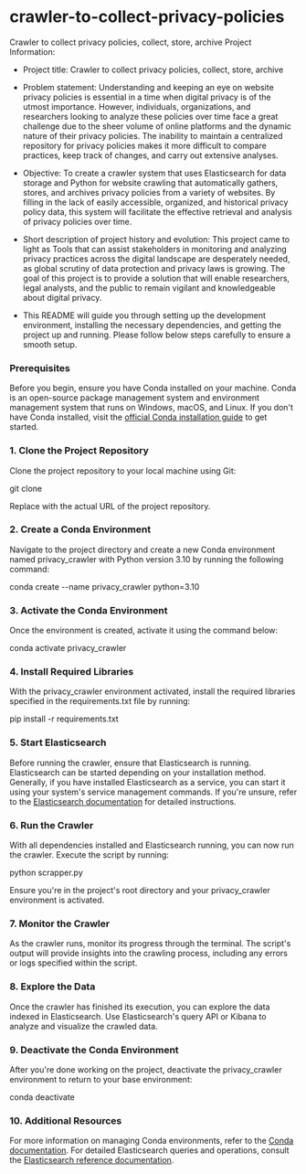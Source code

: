 # crawler-to-collect-privacy-policies
Crawler to collect privacy policies, collect, store, archive
  Project Information:

-	Project title: Crawler to collect privacy policies, collect, store, archive

-	Problem statement: Understanding and keeping an eye on website privacy policies is essential in a time when digital privacy is of the utmost importance. However, individuals, organizations, and researchers looking to analyze these policies over time face a great challenge due to the sheer volume of online platforms and the dynamic nature of their privacy policies. The inability to maintain a centralized repository for privacy policies makes it more difficult to compare practices, keep track of changes, and carry out extensive analyses.

-	Objective: To create a crawler system that uses Elasticsearch for data storage and Python for website crawling that automatically gathers, stores, and archives privacy policies from a variety of websites. By filling in the lack of easily accessible, organized, and historical privacy policy data, this system will facilitate the effective retrieval and analysis of privacy policies over time.

-	Short description of project history and evolution: This project came to light as Tools that can assist stakeholders in monitoring and analyzing privacy practices across the digital landscape are desperately needed, as global scrutiny of data protection and privacy laws is growing. The goal of this project is to provide a solution that will enable researchers, legal analysts, and the public to remain vigilant and knowledgeable about digital privacy.
  
-	This README will guide you through setting up the development environment, installing the necessary dependencies, and getting the project up and running. Please follow below steps carefully to ensure a smooth setup.

### Prerequisites

Before you begin, ensure you have Conda installed on your machine. Conda is an open-source package management system and environment management system that runs on Windows, macOS, and Linux. If you don't have Conda installed, visit the [official Conda installation guide](https://docs.conda.io/projects/conda/en/latest/user-guide/install/index.html) to get started.

### 1. Clone the Project Repository

Clone the project repository to your local machine using Git:

git clone <repository-url>

Replace <repository-url> with the actual URL of the project repository.

### 2. Create a Conda Environment

Navigate to the project directory and create a new Conda environment named privacy_crawler with Python version 3.10 by running the following command:

conda create --name privacy_crawler python=3.10

### 3. Activate the Conda Environment

Once the environment is created, activate it using the command below:

conda activate privacy_crawler

### 4. Install Required Libraries

With the privacy_crawler environment activated, install the required libraries specified in the requirements.txt file by running:

pip install -r requirements.txt

### 5. Start Elasticsearch

Before running the crawler, ensure that Elasticsearch is running. Elasticsearch can be started depending on your installation method. Generally, if you have installed Elasticsearch as a service, you can start it using your system's service management commands. If you're unsure, refer to the [Elasticsearch documentation](https://www.elastic.co/guide/en/elasticsearch/reference/current/start-stop.html) for detailed instructions.

### 6. Run the Crawler

With all dependencies installed and Elasticsearch running, you can now run the crawler. Execute the script by running:

python scrapper.py

Ensure you're in the project's root directory and your privacy_crawler environment is activated.

### 7. Monitor the Crawler

As the crawler runs, monitor its progress through the terminal. The script's output will provide insights into the crawling process, including any errors or logs specified within the script.

### 8. Explore the Data

Once the crawler has finished its execution, you can explore the data indexed in Elasticsearch. Use Elasticsearch's query API or Kibana to analyze and visualize the crawled data.

### 9. Deactivate the Conda Environment

After you're done working on the project, deactivate the privacy_crawler environment to return to your base environment:

conda deactivate

### 10. Additional Resources

For more information on managing Conda environments, refer to the [Conda documentation](https://docs.conda.io/projects/conda/en/latest/user-guide/tasks/manage-environments.html). For detailed Elasticsearch queries and operations, consult the [Elasticsearch reference documentation](https://www.elastic.co/guide/en/elasticsearch/reference/current/index.html).
